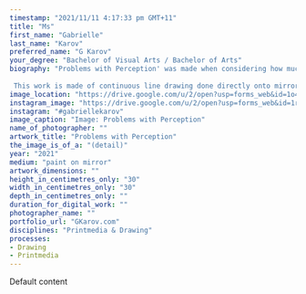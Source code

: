 ```yaml
---
timestamp: "2021/11/11 4:17:33 pm GMT+11"
title: "Ms"
first_name: "Gabrielle"
last_name: "Karov"
preferred_name: "G Karov"
your_degree: "Bachelor of Visual Arts / Bachelor of Arts"
biography: "Problems with Perception' was made when considering how much trust is placed in sight. This work considered the way that our sight can be corrupted by problems with reflection, emotion, placement, and perception. 
 
 This work is made of continuous line drawing done directly onto mirrored boxes."
image_location: "https://drive.google.com/u/2/open?usp=forms_web&id=1o4fdsgUVbpdNxv0g-FDJ9-yFuOdXMfRO"
instagram_image: "https://drive.google.com/u/2/open?usp=forms_web&id=1rHa78DaCsUdD2VkQ9_jvFLYyUipO1iIX"
instagram: "#gabriellekarov"
image_caption: "Image: Problems with Perception"
name_of_photographer: ""
artwork_title: "Problems with Perception"
the_image_is_of_a: "(detail)"
year: "2021"
medium: "paint on mirror"
artwork_dimensions: ""
height_in_centimetres_only: "30"
width_in_centimetres_only: "30"
depth_in_centimetres_only: ""
duration_for_digital_work: ""
photographer_name: ""
portfolio_url: "GKarov.com"
disciplines: "Printmedia & Drawing"
processes:
- Drawing
- Printmedia
---
```


Default content